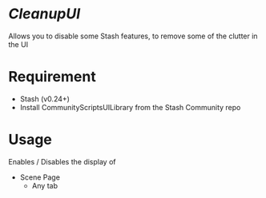 # *CleanupUI*
Allows you to disable some Stash features, to remove some of the clutter in the UI

# Requirement
- Stash (v0.24+)
- Install CommunityScriptsUILibrary from the Stash Community repo

# Usage
Enables / Disables the display of
- Scene Page
    - Any tab
    
